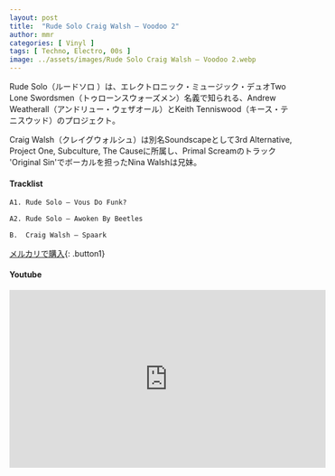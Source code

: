 ```yaml
---
layout: post
title:  "Rude Solo Craig Walsh – Voodoo 2"
author: mmr
categories: [ Vinyl ]
tags: [ Techno, Electro, 00s ]
image: ../assets/images/Rude Solo Craig Walsh – Voodoo 2.webp
---
```


Rude Solo（ルードソロ ）は、エレクトロニック・ミュージック・デュオTwo Lone Swordsmen（トゥローンスウォーズメン）名義で知られる、Andrew Weatherall（アンドリュー・ウェザオール）とKeith Tenniswood（キース・テニスウッド）のプロジェクト。

Craig Walsh（クレイグウォルシュ）は別名Soundscapeとして3rd Alternative, Project One, Subculture, The Causeに所属し、Primal Screamのトラック 'Original Sin'でボーカルを担ったNina Walshは兄妹。

#### Tracklist
```md
A1. Rude Solo – Vous Do Funk?

A2. Rude Solo – Awoken By Beetles

B.  Craig Walsh – Spaark
```


[メルカリで購入](https://jp.mercari.com/item/m24524316857?afid=6142608987){: .button1}

#### Youtube
<iframe width="560" height="315" src="https://www.youtube.com/embed/WDjesrNG3j8?si=ND9j0g9Bf09OiXst" title="YouTube video player" frameborder="0" allow="accelerometer; autoplay; clipboard-write; encrypted-media; gyroscope; picture-in-picture; web-share" referrerpolicy="strict-origin-when-cross-origin" allowfullscreen></iframe>